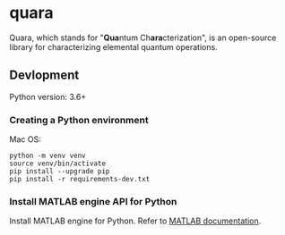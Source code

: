 # quara
Quara, which stands for "**Qua**ntum Ch**ara**cterization", is an open-source library for characterizing elemental quantum operations.

## Devlopment

Python version: 3.6+

### Creating a Python environment

Mac OS:
```
python -m venv venv
source venv/bin/activate
pip install --upgrade pip
pip install -r requirements-dev.txt
```

### Install MATLAB engine API for Python

Install MATLAB engine for Python. Refer to [MATLAB documentation](https://jp.mathworks.com/help/matlab/matlab_external/install-the-matlab-engine-for-python.html?lang=en).
